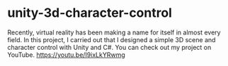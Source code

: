 # unity-3d-character-control
Recently, virtual reality has been making a name for itself in almost every field. In this project, I carried out that I designed a simple 3D scene and character control with Unity and C#.
You can check out my project on YouTube.
https://youtu.be/I9ixLkYRwmg

